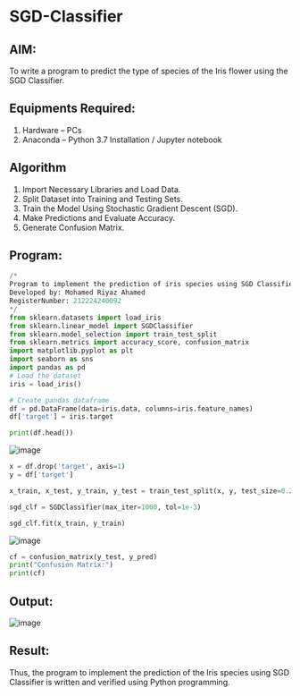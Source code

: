 # SGD-Classifier
## AIM:
To write a program to predict the type of species of the Iris flower using the SGD Classifier.

## Equipments Required:
1. Hardware – PCs
2. Anaconda – Python 3.7 Installation / Jupyter notebook

## Algorithm
1. Import Necessary Libraries and Load Data.
2. Split Dataset into Training and Testing Sets.
3. Train the Model Using Stochastic Gradient Descent (SGD).
4. Make Predictions and Evaluate Accuracy.
5. Generate Confusion Matrix.

## Program:
```python
/*
Program to implement the prediction of iris species using SGD Classifier.
Developed by: Mohamed Riyaz Ahamed 
RegisterNumber: 212224240092
*/
from sklearn.datasets import load_iris
from sklearn.linear_model import SGDClassifier
from sklearn.model_selection import train_test_split
from sklearn.metrics import accuracy_score, confusion_matrix
import matplotlib.pyplot as plt
import seaborn as sns
import pandas as pd
# Load the dataset
iris = load_iris()
```

```python
# Create pandas dataframe
df = pd.DataFrame(data=iris.data, columns=iris.feature_names)
df['target'] = iris.target

print(df.head())
```
![image](https://github.com/user-attachments/assets/7ba583f9-4357-42f1-aa90-2ac607c4aed6)

```python
x = df.drop('target', axis=1)
y = df['target']

x_train, x_test, y_train, y_test = train_test_split(x, y, test_size=0.2, random_state=42)

sgd_clf = SGDClassifier(max_iter=1000, tol=1e-3)

sgd_clf.fit(x_train, y_train)
```
![image](https://github.com/user-attachments/assets/72368439-81fd-4d4a-949b-1a7c732d79d5)

```python
cf = confusion_matrix(y_test, y_pred)
print("Confusion Matrix:")
print(cf)
```
## Output:
![image](https://github.com/user-attachments/assets/f780a9cd-8433-4196-8dc4-6ec4f47eb85b)

## Result:
Thus, the program to implement the prediction of the Iris species using SGD Classifier is written and verified using Python programming.
